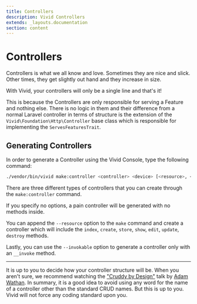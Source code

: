 ```yaml
---
title: Controllers
description: Vivid Controllers
extends: _layouts.documentation
section: content
---
```


# Controllers

Controllers is what we all know and love. Sometimes they are nice and slick. Other times, they get slightly out hand and they increase in size.

With Vivid, your controllers will only be a single line and that's it!

This is because the Controllers are only responsible for serving a Feature and nothing else. There is no logic in them and their difference
from a normal Laravel controller in terms of structure is the extension of the `Vivid\Foundation\Http\Controller` base class which is responsible
for implementing the `ServesFeaturesTrait`.

## Generating Controllers

In order to generate a Controller using the Vivid Console, type the following command:

```sh
./vendor/bin/vivid make:controller <controller> <device> [<resource>, <invokable>]
```

There are three different types of controllers that you can create through the `make:controller` command.

If you specify no options, a pain controller will be generated with no methods inside. 

You can append the `--resource` option to the `make` command and create a controller which will include the `index`, `create`, `store`, `show`, `edit`, `update`, `destroy` methods.

Lastly, you can use the `--invokable` option to generate a controller only with an `__invoke` method.

-------------

It is up to you to decide how your controller structure will be. When you aren't sure, we recommend watching the ["Cruddy by Design"](https://www.youtube.com/watch?v=MF0jFKvS4SI)
talk by [Adam Wathan](https://adamwathan.me/). In summary, it is a good idea to avoid using any word for the name of a controller other than the 
standard CRUD names. But this is up to you. Vivid will not force any coding standard upon you. 